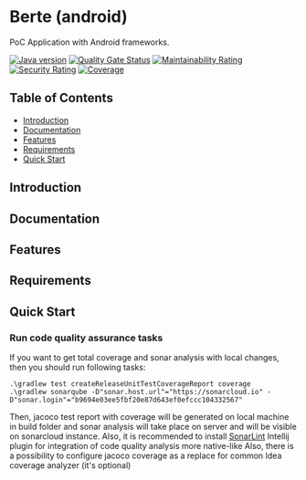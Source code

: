 # Berte (android)

PoC Application with Android frameworks.

[![Java version](https://img.shields.io/static/v1?label=Java&message=17&color=blue)](https://sonarcloud.io/summary/new_code?id=AlexOmarov_BerteAndroid)
[![Quality Gate Status](https://sonarcloud.io/api/project_badges/measure?project=AlexOmarov_BerteAndroid&metric=alert_status)](https://sonarcloud.io/summary/new_code?id=AlexOmarov_BerteAndroid)
[![Maintainability Rating](https://sonarcloud.io/api/project_badges/measure?project=AlexOmarov_BerteAndroid&metric=sqale_rating)](https://sonarcloud.io/summary/new_code?id=AlexOmarov_BerteAndroid)
[![Security Rating](https://sonarcloud.io/api/project_badges/measure?project=AlexOmarov_BerteAndroid&metric=security_rating)](https://sonarcloud.io/summary/new_code?id=AlexOmarov_BerteAndroid)
[![Coverage](https://sonarcloud.io/api/project_badges/measure?project=AlexOmarov_BerteAndroid&metric=coverage)](https://sonarcloud.io/summary/new_code?id=AlexOmarov_BerteAndroid)

## Table of Contents

- [Introduction](#introduction)
- [Documentation](#documentation)
- [Features](#features)
- [Requirements](#requirements)
- [Quick Start](#quick-start)

## Introduction


## Documentation

## Features

## Requirements

## Quick Start

### Run code quality assurance tasks

If you want to get total coverage and sonar analysis with local changes, then you should run following tasks:
```
.\gradlew test createReleaseUnitTestCoverageReport coverage
.\gradlew sonarqube -D"sonar.host.url"="https://sonarcloud.io" -D"sonar.login"="b9694e03ee5fbf20e87d643ef0efccc104332567"
```
Then, jacoco test report with coverage will be generated on local machine in build folder
and sonar analysis will take place on server and will be visible on sonarcloud instance.
Also, it is recommended to install [SonarLint](https://plugins.jetbrains.com/plugin/7973-sonarlint) Intellij plugin for integration of code
quality analysis more native-like
Also, there is a possibility to configure jacoco coverage as a replace for common Idea coverage
analyzer (it's optional)
